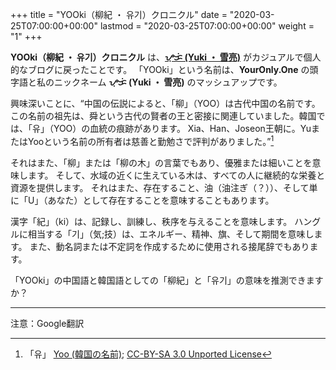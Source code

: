 +++
title = "YOOki（柳紀 ・ 유기）クロニクル"
date = "2020-03-25T07:00:00+00:00"
lastmod = "2020-03-25T07:00:00+00:00"
weight = "1"
+++

**YOOki（柳紀 ・ 유기）クロニクル** は、__[ᜌᜓᜃᜒ (Yuki ・ 雪亮)](https://YourOnly.One)__ がカジュアルで個人的なブログに戻ったことです。 「YOOki」という名前は、**YourOnly.One** の頭字語と私のニックネーム **ᜌᜓᜃᜒ (Yuki ・ 雪亮)** のマッシュアップです。

興味深いことに、<q>中国の伝説によると、「柳」（YOO）は古代中国の名前です。この名前の祖先は、舜という古代の賢者の王と密接に関連していました。韓国では、「유」（YOO）の血統の痕跡があります。 Xia、Han、Joseon王朝に。YuまたはYooという名前の所有者は慈善と勤勉さで評判がありました。</q>[^유]

それはまた、「柳」または「柳の木」の言葉でもあり、優雅または細いことを意味します。 そして、水域の近くに生えている木は、すべての人に継続的な栄養と資源を提供します。 それはまた、存在すること、油（油注ぎ（？））、そして単に「U」（あなた）として存在することを意味することもあります。

[^유]: 「유」 [Yoo (韓国の名前)](https://en.wikipedia.org/wiki/Yoo_(Korean_surname)); [CC-BY-SA 3.0 Unported License](https://ja.wikipedia.org/wiki/Wikipedia:Text_of_Creative_Commons_Attribution-ShareAlike_3.0_Unported_License)

漢字「紀」（ki）は、記録し、訓練し、秩序を与えることを意味します。 ハングルに相当する「기」（気;技）は、エネルギー、精神、旗、そして期間を意味します。 また、動名詞または不定詞を作成するために使用される接尾辞でもあります。

「YOOki」の中国語と韓国語としての「柳紀」と「유기」の意味を推測できますか？

<hr/>

注意：Google翻訳
